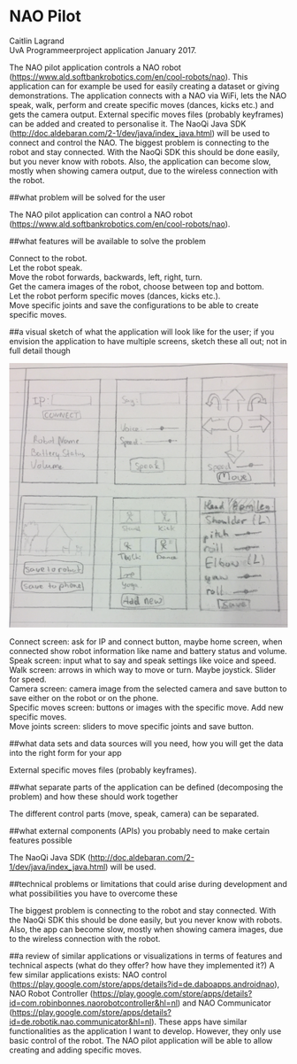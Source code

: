 # NAO Pilot
Caitlin Lagrand </br>
UvA Programmeerproject application January 2017. 


The NAO pilot application controls a NAO robot (https://www.ald.softbankrobotics.com/en/cool-robots/nao). This application can for example be used for easily creating a dataset or giving demonstrations. The application connects with a NAO via WiFi,  lets the NAO speak, walk, perform and create specific moves (dances, kicks etc.) and gets the camera output. External specific moves files (probably keyframes) can be added and created to personalise it. The NaoQi Java SDK (http://doc.aldebaran.com/2-1/dev/java/index_java.html) will be used to connect and control the NAO. The biggest problem is connecting to the robot and stay connected. With the NaoQi SDK this should be done easily, but you never know with robots. Also, the application can become slow, mostly when showing camera output, due to the wireless connection with the robot.



##what problem will be solved for the user

The NAO pilot application can control a NAO robot (https://www.ald.softbankrobotics.com/en/cool-robots/nao).

##what features will be available to solve the problem

Connect to the robot. </br>
Let the robot speak. </br>
Move the robot forwards, backwards, left, right, turn. </br>
Get the camera images of the robot, choose between top and bottom. </br>
Let the robot perform specific moves (dances, kicks etc.). </br>
Move specific joints and save the configurations to be able to create specific moves. </br>

##a visual sketch of what the application will look like for the user; if you envision the application to have multiple screens, sketch these all out; not in full detail though

<img src="/doc/appSketch.jpg">

Connect screen: ask for IP and connect button, maybe home screen, when connected show robot information like name and battery status and volume. </br>
Speak screen: input what to say and speak settings like voice and speed. </br>
Walk screen: arrows in which way to move or turn. Maybe joystick. Slider for speed. </br>
Camera screen: camera image from the selected camera and save button to save either on the robot or on the phone. </br>
Specific moves screen: buttons or images with the specific move. Add new specific moves. </br>
Move joints screen: sliders to move specific joints and save button. </br>

##what data sets and data sources will you need, how you will get the data into the right form for your app

External specific moves files (probably keyframes). 

##what separate parts of the application can be defined (decomposing the problem) and how these should work together

The different control parts (move, speak, camera) can be separated.

##what external components (APIs) you probably need to make certain features possible

The NaoQi Java SDK (http://doc.aldebaran.com/2-1/dev/java/index_java.html) will be used.

##technical problems or limitations that could arise during development and what possibilities you have to overcome these

The biggest problem is connecting to the robot and stay connected. With the NaoQi SDK this should be done easily, but you never know with robots.
Also, the app can become slow, mostly when showing camera images, due to the wireless connection with the robot.

##a review of similar applications or visualizations in terms of features and technical aspects (what do they offer? how have they implemented it?)
A few similar applications exists: NAO control (https://play.google.com/store/apps/details?id=de.daboapps.androidnao), NAO Robot Controller (https://play.google.com/store/apps/details?id=com.robinbonnes.naorobotcontroller&hl=nl) and NAO Communicator (https://play.google.com/store/apps/details?id=de.robotik.nao.communicator&hl=nl).
These apps have similar functionalities as the application I want to develop. However, they only use basic control of the robot. The NAO pilot application will be able to allow creating and adding specific moves.
